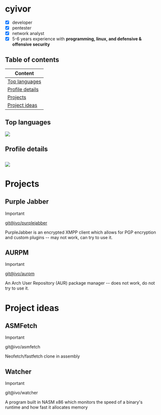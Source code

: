 # cyivor
- [x] developer
- [x] pentester
- [x] network analyst
- [x] 5-6 years experience with **programming, linux, and defensive & offensive security**

## Table of contents
| Content      |
| ------------- |
| [Top languages](#Top-languages)  |
| [Profile details](#Profile-details)  |
| [Projects](#Projects)  |
| [Project ideas](#Project-ideas)  |

## Top languages
![](https://github-readme-stats.vercel.app/api/top-langs/?username=cyivor&layout=compact&theme=dracula&hide_border=true)

## Profile details
![](http://github-profile-summary-cards.vercel.app/api/cards/profile-details?username=cyivor&theme=dracula)
---

# Projects

## Purple Jabber 
> [!IMPORTANT]
> [git@ivo/purplejabber](https://github.com/cyivor/purplejabber)
> 
> PurpleJabber is an encrypted XMPP client which allows for PGP encryption and custom plugins -- may not work, can try to use it.

## AURPM
> [!IMPORTANT]
> [git@ivo/aurpm](https://github.com/cyivor/aurpm)
> 
> An Arch User Repository (AUR) package manager -- does not work, do not try to use it.

# Project ideas
## ASMFetch
> [!IMPORTANT]
> git@ivo/asmfetch
> 
> Neofetch/fastfetch clone in assembly

## Watcher
> [!IMPORTANT]
> git@ivo/watcher
> 
> A program built in NASM x86 which monitors the speed of a binary's runtime and how fast it allocates memory
